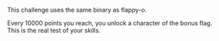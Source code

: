 This challenge uses the same binary as flappy-o.

Every 10000 points you reach, you unlock a character of the bonus flag. This is the real test of your skills.
